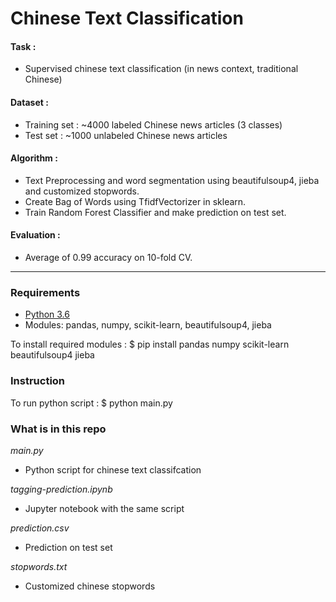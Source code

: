 # Chinese Text Classification

#### Task : 
* Supervised chinese text classification (in news context, traditional Chinese) 

#### Dataset : 
* Training set : ~4000 labeled Chinese news articles (3 classes)
* Test set : ~1000 unlabeled Chinese news articles

#### Algorithm :
* Text Preprocessing and word segmentation using beautifulsoup4, jieba and customized stopwords.
* Create Bag of Words using TfidfVectorizer in sklearn.
* Train Random Forest Classifier and make prediction on test set.

#### Evaluation :
* Average of 0.99 accuracy on 10-fold CV.

---
### Requirements
* [Python 3.6](https://www.python.org/downloads/)
* Modules: pandas, numpy, scikit-learn, beautifulsoup4, jieba 

To install required modules :
$ pip install pandas numpy scikit-learn beautifulsoup4 jieba

### Instruction 
To run python script :
$ python main.py

### What is in this repo

*main.py*
* Python script for chinese text classifcation

*tagging-prediction.ipynb*
* Jupyter notebook with the same script

*prediction.csv*
* Prediction on test set

*stopwords.txt*
* Customized chinese stopwords


